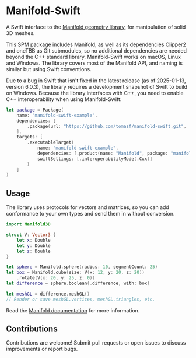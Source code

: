 # Manifold-Swift

A Swift interface to the [Manifold geometry library](https://github.com/elalish/manifold), for manipulation of solid 3D meshes. 

This SPM package includes Manifold, as well as its dependencies Clipper2 and oneTBB as Git submodules, so no additional dependencies are needed beyond the C++ standard library. Manifold-Swift works on macOS, Linux and Windows. The library covers most of the Manifold API, and naming is similar but using Swift conventions.

Due to a bug in Swift that isn't fixed in the latest release (as of 2025-01-13, version 6.0.3), the library requires a development snapshot of Swift to build on Windows. Because the library interfaces with C++, you need to enable C++ interoperability when using Manifold-Swift:

```swift
let package = Package(
    name: "manifold-swift-example",
    dependencies: [
        .package(url: "https://github.com/tomasf/manifold-swift.git", .upToNextMinor(from: "0.1.0"))
    ],
    targets: [
        .executableTarget(
            name: "manifold-swift-example",
            dependencies: [.product(name: "Manifold", package: "manifold-swift")],
            swiftSettings: [.interoperabilityMode(.Cxx)]
        )
    ]
)
```

## Usage

The library uses protocols for vectors and matrices, so you can add conformance to your own types and send them in without conversion.

```swift
import Manifold3D

struct V: Vector3 {
    let x: Double
    let y: Double
    let z: Double
}

let sphere = Manifold.sphere(radius: 10, segmentCount: 25)
let box = Manifold.cube(size: V(x: 12, y: 20, z: 20))
    .rotate(V(x: 20, y: 25, z: 0))
let difference = sphere.boolean(.difference, with: box)

let meshGL = difference.meshGL()
// Render or save meshGL.vertices, meshGL.triangles, etc.
```

Read the [Manifold documentation](https://manifoldcad.org/docs/html) for more information.

## Contributions

Contributions are welcome! Submit pull requests or open issues to discuss improvements or report bugs.
